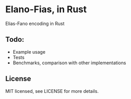 # Elano-Fias, in Rust
Elias-Fano encoding in Rust

## Todo:
- Example usage
- Tests
- Benchmarks, comparison with other implementations

## License
MIT licensed, see LICENSE for more details.
